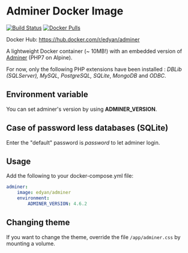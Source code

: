# Adminer Docker Image
[![Build Status](https://travis-ci.com/edyan/docker-adminer.svg?branch=master)](https://travis-ci.com/edyan/docker-adminer)
[![Docker Pulls](https://img.shields.io/docker/pulls/edyan/adminer.svg)](https://hub.docker.com/r/edyan/adminer/)


Docker Hub: https://hub.docker.com/r/edyan/adminer

A lightweight Docker container (~ 10MB!) with an embedded version of [Adminer](https://www.adminer.org) (PHP7 on Alpine).

For now, only the following PHP extensions have been installed : _DBLib (SQLServer), MySQL, PostgreSQL, SQLite_, _MongoDB_ and _ODBC_.

## Environment variable
You can set adminer's version by using **ADMINER_VERSION**.

## Case of password less databases (SQLite)
Enter the "default" password is _password_ to let adminer login.

## Usage
Add the following to your docker-compose.yml file:
```yaml
adminer:
    image: edyan/adminer
    environment:
        ADMINER_VERSION: 4.6.2
```

## Changing theme
If you want to change the theme, override the file `/app/adminer.css` by mounting a volume.
